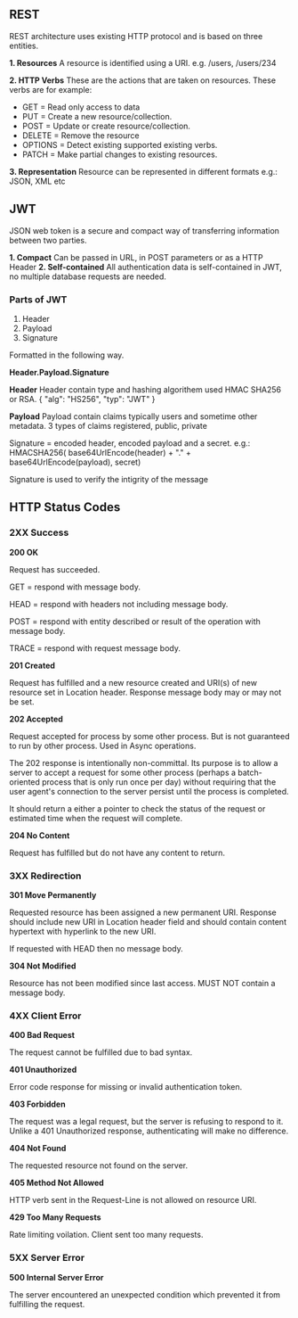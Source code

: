 ## REST
REST architecture uses existing HTTP protocol and is based on three entities.

**1. Resources**
A resource is identified using a URI. e.g. /users, /users/234

**2. HTTP Verbs**
These are the actions that are taken on resources. These verbs are for example:
- GET = Read only access to data
- PUT = Create a new resource/collection.
- POST = Update or create resource/collection.
- DELETE = Remove the resource
- OPTIONS = Detect existing supported existing verbs.
- PATCH = Make partial changes to existing resources.

**3. Representation**
Resource can be represented in different formats e.g.: JSON, XML etc

## JWT
JSON web token is a secure and compact way of transferring information between two parties.

**1. Compact** Can be passed in URL, in POST parameters or as a HTTP Header
**2. Self-contained** All authentication data is self-contained in JWT, no multiple database requests are needed.

### Parts of JWT 

1. Header 
2. Payload 
3. Signature 

Formatted in the following way.

**Header.Payload.Signature**

**Header** 
Header contain type and hashing algorithem used HMAC SHA256 or RSA.
{
  "alg": "HS256",
  "typ": "JWT"
}

**Payload**
Payload contain claims typically users and sometime other metadata. 3 types of claims registered, public, private

Signature = encoded header, encoded payload and a secret. e.g.:
HMACSHA256(
  base64UrlEncode(header) + "." +
  base64UrlEncode(payload),
  secret)

Signature is used to verify the intigrity of the message

## HTTP Status Codes

### 2XX Success

**200 OK** 

Request has succeeded.

GET = respond with message body.

HEAD = respond with headers not including message body.

POST = respond with entity described or result of the operation with message body.

TRACE = respond with request message body.


**201 Created** 

Request has fulfilled and a new resource created and URI(s) of new resource set in Location header. Response message body may or may not be set.

**202 Accepted**

Request accepted for process by some other process. But is not guaranteed to run by other process. Used in Async operations.

The 202 response is intentionally non-committal. Its purpose is to allow a server to accept a request for some other process (perhaps a batch-oriented process that is only run once per day) without requiring that the user agent's connection to the server persist until the process is completed.

It should return a either a pointer to check the status of the request or estimated time when the request will complete.

**204 No Content**

Request has fulfilled but do not have any content to return.

### 3XX Redirection

**301 Move Permanently**

Requested resource has been assigned a new permanent URI. Response should include new URI in Location header field and should contain content hypertext with hyperlink to the new URI.

If requested with HEAD then no message body.

**304 Not Modified**

Resource has not been modified since last access. MUST NOT contain a message body.

### 4XX Client Error

**400 Bad Request**

The request cannot be fulfilled due to bad syntax.

**401 Unauthorized**

Error code response for missing or invalid authentication token.

**403 Forbidden**

The request was a legal request, but the server is refusing to respond to it. Unlike a 401 Unauthorized response, authenticating will make no difference.

**404 Not Found**

The requested resource not found on the server.

**405 Method Not Allowed**

HTTP verb sent in the Request-Line is not allowed on resource URI.

**429 Too Many Requests**

Rate limiting voilation. Client sent too many requests.

### 5XX Server Error

**500 Internal Server Error**

The server encountered an unexpected condition which prevented it from fulfilling the request.




